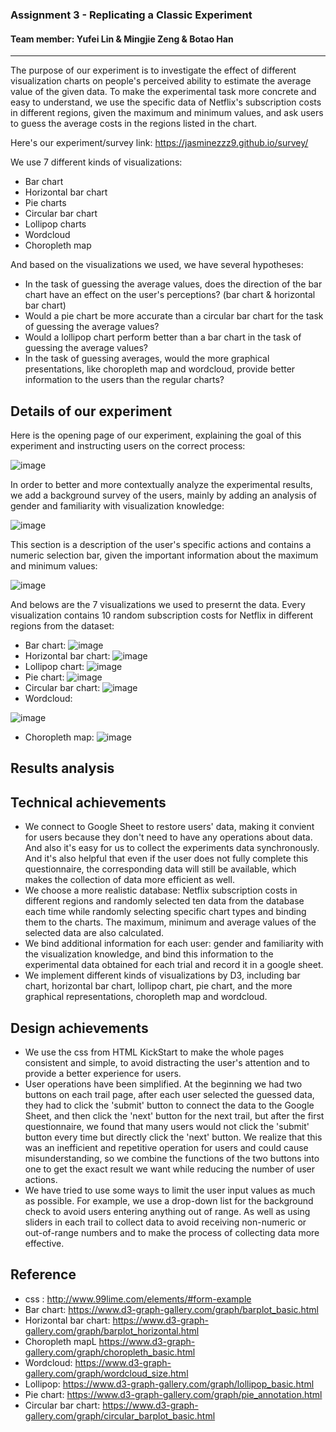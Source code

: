 ### Assignment 3 - Replicating a Classic Experiment
#### Team member: Yufei Lin & Mingjie Zeng & Botao Han
--------

The purpose of our experiment is to investigate the effect of different visualization charts on people's perceived ability to estimate the average value of the given data. To make the experimental task more concrete and easy to understand, we use the specific data of Netflix's subscription costs in different regions, given the maximum and minimum values, and ask users to guess the average costs in the regions listed in the chart.

Here's our experiment/survey link: https://jasminezzz9.github.io/survey/

We use 7 different kinds of visualizations:
- Bar chart
- Horizontal bar chart
- Pie charts
- Circular bar chart
- Lollipop charts
- Wordcloud
- Choropleth map

And based on the visualizations we used, we have several hypotheses:
- In the task of guessing the average values, does the direction of the bar chart have an effect on the user's perceptions? (bar chart & horizontal bar chart)
- Would a pie chart be more accurate than a circular bar chart for the task of guessing the average values?
- Would a lollipop chart perform better than a bar chart in the task of guessing the average values?
- In the task of guessing averages, would the more graphical presentations, like choropleth map and wordcloud, provide better information to the users than the regular charts?

Details of our experiment
---

Here is the opening page of our experiment, explaining the goal of this experiment and instructing users on the correct process:

![image](https://github.com/YufeiLinUlysses/a3-experiment/blob/main/img/start.jpg)

In order to better and more contextually analyze the experimental results, we add a background survey of the users, mainly by adding an analysis of gender and familiarity with visualization knowledge:

![image](https://github.com/YufeiLinUlysses/a3-experiment/blob/main/img/background.jpg)

This section is a description of the user's specific actions and contains a numeric selection bar, given the important information about the maximum and minimum values:

![image](https://github.com/YufeiLinUlysses/a3-experiment/blob/main/img/submit.jpg)

And belows are the 7 visualizations we used to presernt the data. Every visualization contains 10 random subscription costs for Netflix in different regions from the dataset:
- Bar chart:
![image](https://github.com/YufeiLinUlysses/a3-experiment/blob/main/img/bar.jpg)
- Horizontal bar chart:
![image](https://github.com/YufeiLinUlysses/a3-experiment/blob/main/img/hbar.jpg)
- Lollipop chart:
![image](https://github.com/YufeiLinUlysses/a3-experiment/blob/main/img/lollipop.jpg)
- Pie chart:
![image](https://github.com/YufeiLinUlysses/a3-experiment/blob/main/img/pie.jpg)
- Circular bar chart:
![image](https://github.com/YufeiLinUlysses/a3-experiment/blob/main/img/circular.jpg)
- Wordcloud:

![image](https://github.com/YufeiLinUlysses/a3-experiment/blob/main/img/word.jpg)
- Choropleth map:
![image](https://github.com/YufeiLinUlysses/a3-experiment/blob/main/img/map.jpg)


Results analysis
---


Technical achievements
---
- We connect to Google Sheet to restore users' data, making it convient for users because they don't need to have any operations about data. And also it's easy for us to collect the experiments data synchronously. And it's also helpful that even if the user does not fully complete this questionnaire, the corresponding data will still be available, which makes the collection of data more efficient as well.
- We choose a more realistic database: Netflix subscription costs in different regions and randomly selected ten data from the database each time while randomly selecting specific chart types and binding them to the charts. The maximum, minimum and average values of the selected data are also calculated.
- We bind additional information for each user: gender and familiarity with the visualization knowledge, and bind this information to the experimental data obtained for each trial and record it in a google sheet.
- We implement different kinds of visualizations by D3, including bar chart, horizontal bar chart, lollipop chart, pie chart, and the more graphical representations, choropleth map and wordcloud.

Design achievements
---
- We use the css from HTML KickStart to make the whole pages consistent and simple, to avoid distracting the user's attention and to provide a better experience for users.
- User operations have been simplified. At the beginning we had two buttons on each trail page, after each user selected the guessed data, they had to click the 'submit' button to connect the data to the Google Sheet, and then click the 'next' button for the next trail, but after the first questionnaire, we found that many users would not click the 'submit' button every time but directly click the 'next' button. We realize that this was an inefficient and repetitive operation for users and could cause misunderstanding, so we combine the functions of the two buttons into one to get the exact result we want while reducing the number of user actions.
- We have tried to use some ways to limit the user input values as much as possible. For example, we use a drop-down list for the background check to avoid users entering anything out of range. As well as using sliders in each trail to collect data to avoid receiving non-numeric or out-of-range numbers and to make the process of collecting data more effective.

Reference
---
- css : http://www.99lime.com/elements/#form-example
- Bar chart: https://www.d3-graph-gallery.com/graph/barplot_basic.html
- Horizontal bar chart: https://www.d3-graph-gallery.com/graph/barplot_horizontal.html
- Choropleth mapL https://www.d3-graph-gallery.com/graph/choropleth_basic.html
- Wordcloud: https://www.d3-graph-gallery.com/graph/wordcloud_size.html
- Lollipop: https://www.d3-graph-gallery.com/graph/lollipop_basic.html
- Pie chart: https://www.d3-graph-gallery.com/graph/pie_annotation.html
- Circular bar chart: https://www.d3-graph-gallery.com/graph/circular_barplot_basic.html
